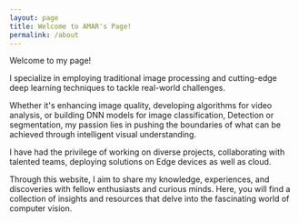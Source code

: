 ```yaml
---
layout: page
title: Welcome to AMAR's Page!
permalink: /about
---
```


Welcome to my page!

I specialize in employing traditional image processing and cutting-edge deep learning techniques to tackle real-world challenges.

Whether it's enhancing image quality, developing algorithms for video analysis, or building DNN models for image classification, Detection or segmentation, my passion lies in pushing the boundaries of what can be achieved through intelligent visual understanding. 

I have had the privilege of working on diverse projects, collaborating with talented teams, deploying solutions on Edge devices as well as cloud.

Through this website, I aim to share my knowledge, experiences, and discoveries with fellow enthusiasts and curious minds. Here, you will find a collection of insights and resources that delve into the fascinating world of computer vision.
